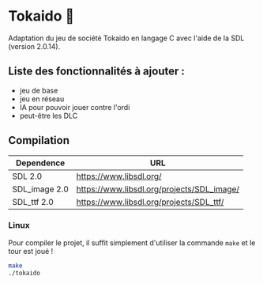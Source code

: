 # Tokaido 🎲
Adaptation du jeu de société Tokaido en langage C avec l'aide de la SDL (version 2.0.14).

## Liste des fonctionnalités à ajouter :
- jeu de base
- jeu en réseau
- IA pour pouvoir jouer contre l'ordi
- peut-être les DLC

## Compilation

| Dependence | URL |
| ------ | ------ |
| SDL 2.0 | https://www.libsdl.org/ |
| SDL_image 2.0  |  https://www.libsdl.org/projects/SDL_image/ |
| SDL_ttf 2.0  |  https://www.libsdl.org/projects/SDL_ttf/ |

### Linux
Pour compiler le projet, il suffit simplement d'utiliser la commande `make` et le tour est joué !
```bash
make
./tokaido
```
